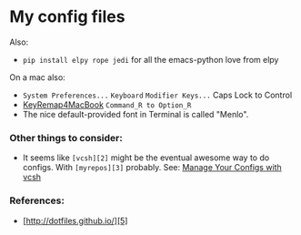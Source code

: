 # My config files

Also:

 * `pip install elpy rope jedi` for all the emacs-python love from elpy

On a mac also:

 * `System Preferences...` `Keyboard` `Modifier Keys...` Caps Lock to Control
 * [KeyRemap4MacBook][1] `Command_R to Option_R`
 * The nice default-provided font in Terminal is called "Menlo".


### Other things to consider:

 * It seems like `[vcsh][2]` might be the eventual awesome way to do
   configs. With `[myrepos][3]` probably. See: [Manage Your Configs
   with vcsh][4]


### References:

 * [http://dotfiles.github.io/][5]


[1]: https://pqrs.org/macosx/keyremap4macbook/
[2]: https://github.com/RichiH/vcsh
[3]: http://myrepos.branchable.com/
[4]: http://www.linuxjournal.com/content/manage-your-configs-vcsh
[5]: http://dotfiles.github.io/
